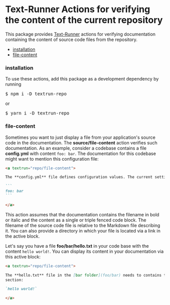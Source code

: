 # Text-Runner Actions for verifying the content of the current repository

This package provides [Text-Runner](https://github.com/kevgo/text-runner)
actions for verifying documentation containing the content of source code files
from the repository.

- [installation](#installation)
- [file-content](#file-content)

### installation

To use these actions, add this package as a development dependency by running

<pre textrun="npm/install">
$ npm i -D textrun-repo
</pre>

or

<pre textrun="npm/install">
$ yarn i -D textrun-repo
</pre>

### file-content

Sometimes you want to just display a file from your application's source code in
the documentation. The <b textrun="action/name-full">source/file-content</b>
action verifies such documentation. As an example, consider a codebase contains
a file <a textrun="workspace/create-file">**config.yml** with content
`foo: bar`</a>. The documentation for this codebase might want to mention this
configuration file:

<a textrun="run-in-textrunner">

````markdown
<a textrun="repo/file-content">

The **config.yml** file defines configuration values. The current settings are:

```
foo: bar
```

</a>
````

</a>

This action assumes that the documentation contains the filename in bold or
italic and the content as a single or triple fenced code block. The filename of
the source code file is relative to the Markdown file describing it. You can
also provide a directory in which your file is located via a link in the active
block.

<a textrun="workspace/create-file"> Let's say you have a file
**foo/bar/hello.txt** in your code base with the content `hello world!`. </a>
You can display its content in your documentation via this active block:

<a textrun="run-in-textrunner">

```markdown
<a textrun="repo/file-content">

The **hello.txt** file in the [bar folder](foo/bar) needs to contains this
section:

`hello world!`

</a>
```

</a>
